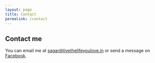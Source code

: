 ```yaml
---
layout: page
title: Contact
permalink: /contact
---
```


## Contact me

You can email me at [sagar@livethelifeyoulove.in](mailto:sagar@livethelifeyoulove.in) or send a message on [Facebook](https://www.facebook.com/chandarana.sagar).

